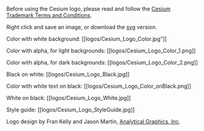 Before using the Cesium logo, please read and follow the [Cesium Trademark Terms and Conditions](CesiumTrademark.pdf).

Right click and save an image, or download the <a href="logos/Cesium_Logo_Color.SVG">svg</a> version.

Color with white background:
[[logos/Cesium_Logo_Color.jpg"]]

Color with alpha, for light backgrounds:
[[logos/Cesium_Logo_Color_1.png]]

Color with alpha, for dark backgrounds:
[[logos/Cesium_Logo_Color_2.png]]

Black on white:
[[logos/Cesium_Logo_Black.jpg]]

Color with white text on black: 
[[logos/Cesium_Logo_Color_onBlack.png]]

White on black:
[[logos/Cesium_Logo_White.jpg]]

Style guide:
[[logos/Cesium_Logo_StyleGuide.jpg]]

Logo design by Fran Kelly and Jason Martin, [Analytical Graphics, Inc](http://www.agi.com/).
